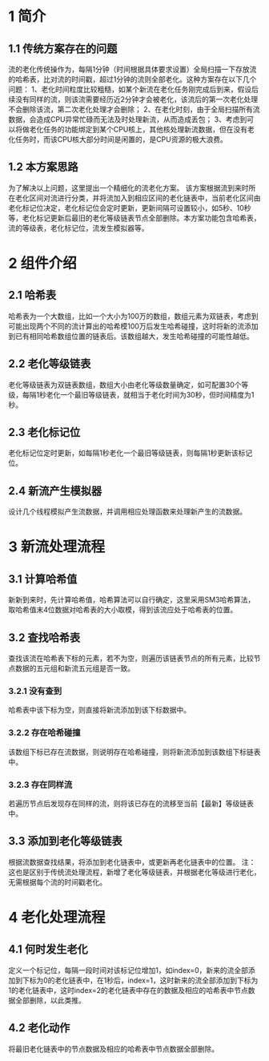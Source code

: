 # 1 简介
## 1.1 传统方案存在的问题
流的老化传统操作为，每隔1分钟（时间根据具体要求设置）全局扫描一下存放流的哈希表，比对流的时间戳，超过1分钟的流则全部老化。这种方案存在以下几个问题：
 1、老化时间粒度比较粗糙，如某个新流在老化任务刚完成后到来，假设后续没有同样的流，则该流需要经历近2分钟才会被老化，该流后的第一次老化处理不会删除该流，第二次老化处理才会删除；
 2、在老化时刻，由于全局扫描所有流数据，会造成CPU异常忙碌而无法及时处理新流，从而造成丢包；
 3、考虑到可以将做老化任务的功能绑定到某个CPU核上，其他核处理新流数据，但在没有老化任务时，而该CPU核大部分时间是闲置的，是CPU资源的极大浪费。
## 1.2 本方案思路
为了解决以上问题，这里提出一个精细化的流老化方案。
该方案根据流到来时所在老化区间对流进行分类，并将流加入到相应区间的老化链表中，当前老化区间由老化标记位决定，老化标记位会定时更新，更新间隔可设置较小，如5秒、10秒等，老化标记更新后最旧的老化等级链表节点全部删除。本方案功能包含哈希表，流的等级表，老化标记位，流发生模拟器等。
# 2 组件介绍
## 2.1 哈希表
哈希表为一个大数组，比如一个大小为100万的数组，数组元素为双链表，考虑到可能出现两个不同的流计算出的哈希模100万后发生哈希碰撞，这时将新的流添加到已有相同哈希数组位置的链表后。该数组越大，发生哈希碰撞的可能性越低。
## 2.2 老化等级链表
老化等级链表为双链表数组，数组大小由老化等级数量确定，如可配置30个等级，每隔1秒老化一个最旧等级链表，就相当于老化时间为30秒，但时间精度为1秒。
## 2.3 老化标记位
老化标记位定时更新，如每隔1秒老化一个最旧等级链表，则每隔1秒更新该标记位。
## 2.4 新流产生模拟器
设计几个线程模拟产生流数据，并调用相应处理函数来处理新产生的流数据。
# 3 新流处理流程
## 3.1 计算哈希值
新新到来时，先计算哈希值，哈希算法可以自行确定，这里采用SM3哈希算法，取哈希值末4位数据对哈希表的大小取模，得到该流应处于哈希表的位置。
## 3.2 查找哈希表
查找该流在哈希表下标的元素，若不为空，则遍历该链表节点的所有元素，比较节点数据的五元组和新流五元组是否一致。
### 3.2.1 没有查到
哈希表中该下标为空，则直接将新流添加到该下标数据中。
### 3.2.2 存在哈希碰撞
该数组下标已存在流数据，则说明存在哈希碰撞，则将新流添加到该数组下标链表中。
### 3.2.3 存在同样流
若遍历节点后发现存在同样的流，则将该已存在的流移至当前【最新】等级链表中。
## 3.3 添加到老化等级链表
根据流数据查找结果，将添加到老化链表中，或更新再老化链表中的位置。
注：这也是区别于传统流处理流程，新增了老化等级链表，并根据老化等级进行老化，无需根据每个流的时间戳老化。
# 4 老化处理流程
## 4.1 何时发生老化
定义一个标记位，每隔一段时间对该标记位增加1，如index=0，新来的流全部添加到下标为0的老化链表中，在1秒后，index=1，这时新来的流全部添加到下标为1的老化链表中，这时index=2的老化链表中存在的数据及相应的哈希表中节点数据全部删除，以此类推。
## 4.2 老化动作
将最旧老化链表中的节点数据及相应的哈希表中节点数据全部删除。
